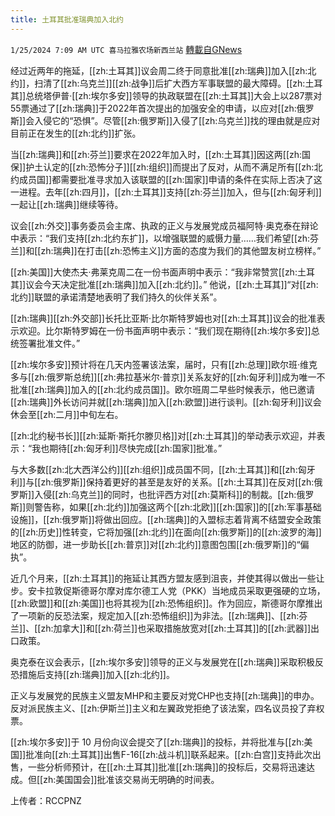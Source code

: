 ```yaml
---
title: 土耳其批准瑞典加入北约
---
```

`1/25/2024 7:09 AM UTC 喜马拉雅农场新西兰站` [轉載自GNews](https://gnews.org/articles/2251582)

经过近两年的拖延，[[zh:土耳其]]议会周二终于同意批准[[zh:瑞典]]加入[[zh:北约]]，扫清了[[zh:乌克兰]][[zh:战争]]后扩大西方军事联盟的最大障碍。[[zh:土耳其]]总统塔伊普·[[zh:埃尔多安]]领导的执政联盟在[[zh:土耳其]]大会上以287票对55票通过了[[zh:瑞典]]于2022年首次提出的加强安全的申请，以应对[[zh:俄罗斯]]会入侵它的“恐惧”。尽管[[zh:俄罗斯]]入侵了[[zh:乌克兰]]找的理由就是应对目前正在发生的[[zh:北约]]扩张。

当[[zh:瑞典]]和[[zh:芬兰]]要求在2022年加入时，[[zh:土耳其]]因这两[[zh:国保]]护土认定的[[zh:恐怖分子]][[zh:组织]]而提出了反对，从而不满足所有[[zh:北约成员国]]都需要批准寻求加入该联盟的[[zh:国家]]申请的条件在实际上否决了这一进程。去年[[zh:四月]]，[[zh:土耳其]]支持[[zh:芬兰]]加入，但与[[zh:匈牙利]]一起让[[zh:瑞典]]继续等待。

议会[[zh:外交]]事务委员会主席、执政的正义与发展党成员福阿特·奥克泰在辩论中表示：“我们支持[[zh:北约东扩]]，以增强联盟的威慑力量……我们希望[[zh:芬兰]]和[[zh:瑞典]]在打击[[zh:恐怖主义]]方面的态度为我们的其他盟友树立榜样。”

[[zh:美国]]大使杰夫·弗莱克周二在一份书面声明中表示：“我非常赞赏[[zh:土耳其]]议会今天决定批准[[zh:瑞典]]加入[[zh:北约]]。” 他说，[[zh:土耳其]]“对[[zh:北约]]联盟的承诺清楚地表明了我们持久的伙伴关系”。

[[zh:瑞典]][[zh:外交部]]长托比亚斯·比尔斯特罗姆也对[[zh:土耳其]]议会的批准表示欢迎。比尔斯特罗姆在一份书面声明中表示：“我们现在期待[[zh:埃尔多安]]总统签署批准文件。”

[[zh:埃尔多安]]预计将在几天内签署该法案，届时，只有[[zh:总理]]欧尔班·维克多与[[zh:俄罗斯总统]][[zh:弗拉基米尔·普京]]关系友好的[[zh:匈牙利]]成为唯一不批准[[zh:瑞典]]加入的[[zh:北约成员国]]。欧尔班周二早些时候表示，他已邀请[[zh:瑞典]]外长访问并就[[zh:瑞典]]加入[[zh:欧盟]]进行谈判。[[zh:匈牙利]]议会休会至[[zh:二月]]中旬左右。

[[zh:北约秘书长]][[zh:延斯·斯托尔滕贝格]]对[[zh:土耳其]]的举动表示欢迎，并表示：“我也期待[[zh:匈牙利]]尽快完成[[zh:国家]]批准。”

与大多数[[zh:北大西洋公约]][[zh:组织]]成员国不同，[[zh:土耳其]]和[[zh:匈牙利]]与[[zh:俄罗斯]]保持着更好的甚至是友好的关系。[[zh:土耳其]]在反对[[zh:俄罗斯]]入侵[[zh:乌克兰]]的同时，也批评西方对[[zh:莫斯科]]的制裁。[[zh:俄罗斯]]则警告称，如果[[zh:北约]]加强这两个[[zh:北欧]][[zh:国家]]的[[zh:军事基础设施]]，[[zh:俄罗斯]]将做出回应。[[zh:瑞典]]的入盟标志着背离不结盟安全政策的[[zh:历史]]性转变，它将加强[[zh:北约]]在面向[[zh:俄罗斯]]的[[zh:波罗的海]]地区的防御，进一步助长[[zh:普京]]对[[zh:北约]]意图包围[[zh:俄罗斯]]的“偏执”。

近几个月来，[[zh:土耳其]]的拖延让其西方盟友感到沮丧，并使其得以做出一些让步。安卡拉敦促斯德哥尔摩对库尔德工人党（PKK）当地成员采取更强硬的立场，[[zh:欧盟]]和[[zh:美国]]也将其视为[[zh:恐怖组织]]。作为回应，斯德哥尔摩推出了一项新的反恐法案，规定加入[[zh:恐怖组织]]为非法。[[zh:瑞典]]、[[zh:芬兰]]、[[zh:加拿大]]和[[zh:荷兰]]也采取措施放宽对[[zh:土耳其]]的[[zh:武器]]出口政策。

奥克泰在议会表示，[[zh:埃尔多安]]领导的正义与发展党在[[zh:瑞典]]采取积极反恐措施后支持[[zh:瑞典]]加入[[zh:北约]]。

正义与发展党的民族主义盟友MHP和主要反对党CHP也支持[[zh:瑞典]]的申办。反对派民族主义、[[zh:伊斯兰]]主义和左翼政党拒绝了该法案，四名议员投了弃权票。

[[zh:埃尔多安]]于 10 月份向议会提交了[[zh:瑞典]]的投标，并将批准与[[zh:美国]]批准向[[zh:土耳其]]出售F-16[[zh:战斗机]]联系起来。[[zh:白宫]]支持此次出售，一些分析师预计，在[[zh:土耳其]]批准[[zh:瑞典]]的投标后，交易将迅速达成。但[[zh:美国国会]]批准该交易尚无明确的时间表。

上传者：RCCPNZ
